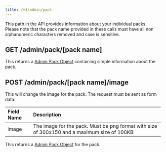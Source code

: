 ```yaml
---
title: /v1/admin/pack
---
```


This path in the API provides information about your individual packs. Please note that the pack name provided in these
calls must have all non alphanumeric characters removed and case is sensitive.

## GET /admin/pack/[pack name]

This returns a [Admin Pack Object](/api-docs/v1/objects/admin/pack) containing simple information about the pack.

## POST /admin/pack/[pack name]/image

This will change the image for the pack. The request must be sent as form data:

| Field Name | Description                                                                                 |
| :--------- | :------------------------------------------------------------------------------------------ |
| image      | The image for the pack. Must be png format with size of 300x150 and a maximum size of 100KB |

This returns a [Admin Pack Object](/api-docs/v1/objects/admin/pack) for the pack.
